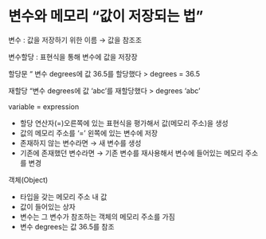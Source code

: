 # 변수와 메모리 “값이 저장되는 법”
변수 : 값을 저장하기 위한 이름 → 값을 참조조

변수할당 : 표현식을 통해 변수에 값을 저장장

할당문 “ 변수 degrees에 값 36.5를 할당했다 > degrees = 36.5

재할당 “변수 degrees에 값 ‘abc’를 재할당했다 > degrees ‘abc’

variable = expression

- 할당 연산자(=)오른쪽에 있는 표현식을 평가해서 값(메모리 주소)을 생성
- 값의 메모리 주소를 ‘=’ 왼쪽에 있는 변수에 저장
- 존재하지 않는 변수라면 → 새 변수를 생성
- 기존에 존재했던 변수라면 → 기존 변수를 재사용해서 변수에 들어있는 메모리 주소를 변경

객체(Object)

- 타입을 갖는 메모리 주소 내 값
- 값이 들어있는 상자
- 변수는 그 변수가 참조하는 객체의 메모리 주소를 가짐
- 변수 degrees는 값 36.5를 참조

